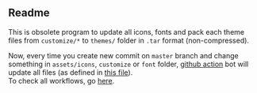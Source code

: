 ## Readme
This is obsolete program to update all icons, fonts and pack each theme files from ``customize/*`` to ``themes/`` folder in ``.tar`` format (non-compressed).

Now, every time you create new commit on ``master`` branch and change something in ``assets/icons``, ``customize`` or ``font`` folder, [github action](https://github.com/features/actions) bot will update all files (as defined in [this file](https://github.com/AdisonCavani/distro-grub-themes/blob/master/.github/workflows/update-content.yml)).
<br>To check all workflows, go [here](https://github.com/AdisonCavani/distro-grub-themes/actions).
